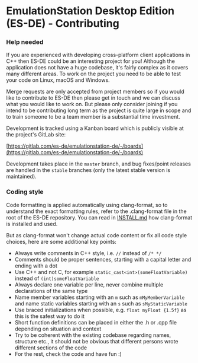 # EmulationStation Desktop Edition (ES-DE) - Contributing

### Help needed

If you are experienced with developing cross-platform client applications in C++ then ES-DE could be an interesting project for you! Although the application does not have a huge codebase, it's fairly complex as it covers many different areas. To work on the project you need to be able to test your code on Linux, macOS and Windows.

Merge requests are only accepted from project members so if you would like to contribute to ES-DE then please get in touch and we can discuss what you would like to work on. But please only consider joining if you intend to be contributing long term as the project is quite large in scope and to train someone to be a team member is a substantial time investment.

Development is tracked using a Kanban board which is publicly visible at the project's GitLab site:

[https://gitlab.com/es-de/emulationstation-de/-/boards](https://gitlab.com/es-de/emulationstation-de/-/boards)

Development takes place in the `master` branch, and bug fixes/point releases are handled in the `stable` branches (only the latest stable version is maintained).

### Coding style

Code formatting is applied automatically using clang-format, so to understand the exact formatting rules, refer to the .clang-format file in the root of the ES-DE repository. You can read in [INSTALL.md](INSTALL.md#using-clang-format-for-automatic-code-formatting) how clang-format is installed and used.

But as clang-format won't change actual code content or fix all code style choices, here are some additional key points:

* Always write comments in C++ style, i.e. `//` instead of `/* */`
* Comments should be proper sentences, starting with a capital letter and ending with a dot
* Use C++ and not C, for example `static_cast<int>(someFloatVariable)` instead of `(int)someFloatVariable`
* Always declare one variable per line, never combine multiple declarations of the same type
* Name member variables starting with an `m` such as `mMyMemberVariable` and name static variables starting with an `s` such as `sMyStaticVariable`
* Use braced initializations when possible, e.g. `float myFloat {1.5f}` as this is the safest way to do it
* Short function definitions can be placed in either the .h or .cpp file depending on situation and context
* Try to be coherent with the existing codebase regarding names, structure etc., it should not be obvious that different persons wrote different sections of the code
* For the rest, check the code and have fun :)
